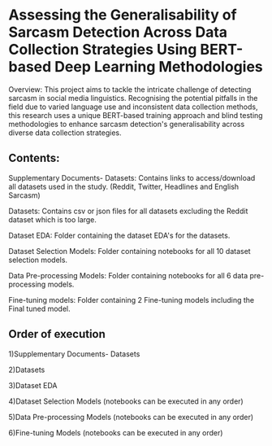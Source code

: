 
# Assessing the Generalisability of Sarcasm Detection Across Data Collection Strategies Using BERT-based Deep Learning Methodologies

Overview:
This project aims to tackle the intricate challenge of detecting sarcasm in social media linguistics. Recognising the potential pitfalls in the field due to varied language use and inconsistent data collection methods, this research uses a unique BERT-based training approach and blind testing methodologies to enhance sarcasm detection's generalisability across diverse data collection strategies.

## Contents:
Supplementary Documents- Datasets: Contains links to access/download all datasets used in the study. (Reddit, Twitter, Headlines and English Sarcasm)

Datasets: Contains csv or json files for all datasets excluding the Reddit dataset which is too large.

Dataset EDA: Folder containing the dataset EDA's for the datasets.

Dataset Selection Models: Folder containing notebooks for all 10 dataset selection models.

Data Pre-processing Models: Folder containing notebooks for all 6 data pre-processing models.

Fine-tuning models: Folder containing 2 Fine-tuning models including the Final tuned model.

## Order of execution

1)Supplementary Documents- Datasets

2)Datasets

3)Dataset EDA

4)Dataset Selection Models (notebooks can be executed in any order)

5)Data Pre-processing Models (notebooks can be executed in any order)

6)Fine-tuning Models (notebooks can be executed in any order)
